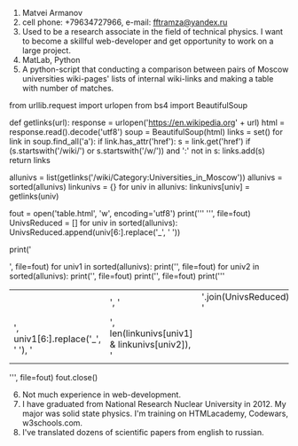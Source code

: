 1. Matvei Armanov
2. cell phone: +79634727966, e-mail: fftramza@yandex.ru
3. Used to be a research associate in the field of technical physics. I want to become a skillful web-developer and get opportunity to work on a large project.
4. MatLab, Python
5. A python-script that conducting a comparison between pairs of Moscow universities wiki-pages' lists of internal wiki-links and making a table with number of matches.

from urllib.request import urlopen
from bs4 import BeautifulSoup


def getlinks(url):
    response = urlopen('https://en.wikipedia.org' + url)
    html = response.read().decode('utf8')
    soup = BeautifulSoup(html)
    links = set()
    for link in soup.find_all('a'):
        if link.has_attr('href'):
            s = link.get('href')
            if (s.startswith('/wiki/') or s.startswith('/w/')) and ':' not in s:
                links.add(s)
    return links

allunivs = list(getlinks('/wiki/Category:Universities_in_Moscow'))
allunivs = sorted(allunivs)
linkunivs = {}
for univ in allunivs:
    linkunivs[univ] = getlinks(univ)

fout = open('table.html', 'w', encoding='utf8')
print('''<html>
            <body>
                <table>
                    <tr>''', file=fout)
UnivsReduced = []
for univ in sorted(allunivs):
    UnivsReduced.append(univ[6:].replace('_', ' '))

print('<td></td><td>', '</td><td>'.join(UnivsReduced), '</tr>', file=fout)
for univ1 in sorted(allunivs):
    print('<tr><td>', univ1[6:].replace('_', ' '), '</td>', file=fout)
    for univ2 in sorted(allunivs):
        print('<td>', len(linkunivs[univ1] & linkunivs[univ2]), '</td>', file=fout)
    print('</tr>', file=fout)
print('''</table>
    </body>
</html>''', file=fout)
fout.close()

6. Not much experience in web-development.
7. I have graduated from National Research Nuclear University in 2012. My major was solid state physics. I'm training on HTMLacademy, Codewars, w3schools.com.
8. I've translated dozens of scientific papers from english to russian.